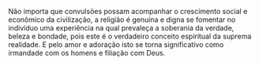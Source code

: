﻿Não importa que convulsões possam acompanhar o crescimento social e econômico da civilização, a religião é genuína e digna se fomentar no indivíduo uma experiência na qual prevaleça a soberania da verdade, beleza e  bondade, pois este é o verdadeiro conceito espiritual da suprema realidade. E pelo amor e adoração isto se torna significativo como irmandade com os homens e filiação com Deus.
